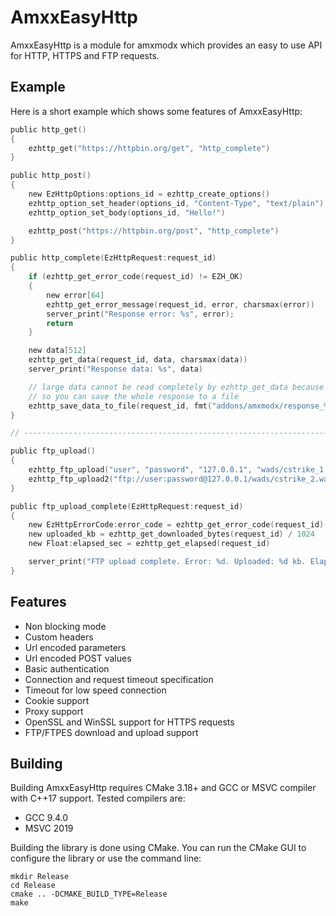 AmxxEasyHttp
=======
AmxxEasyHttp is a module for amxmodx which provides an easy to use API for HTTP, HTTPS and FTP requests.

Example
-------
Here is a short example which shows some features of AmxxEasyHttp:

```c
public http_get()
{
    ezhttp_get("https://httpbin.org/get", "http_complete")
}

public http_post()
{
    new EzHttpOptions:options_id = ezhttp_create_options()
    ezhttp_option_set_header(options_id, "Content-Type", "text/plain")
    ezhttp_option_set_body(options_id, "Hello!")

    ezhttp_post("https://httpbin.org/post", "http_complete")
}

public http_complete(EzHttpRequest:request_id)
{
    if (ezhttp_get_error_code(request_id) != EZH_OK)
    {
        new error[64]
        ezhttp_get_error_message(request_id, error, charsmax(error))
        server_print("Response error: %s", error);
        return
    }

    new data[512]
    ezhttp_get_data(request_id, data, charsmax(data))
    server_print("Response data: %s", data)

    // large data cannot be read completely by ezhttp_get_data because of amxmodx's maximum array size limitation, 
    // so you can save the whole response to a file
    ezhttp_save_data_to_file(request_id, fmt("addons/amxmodx/response_%d.json", request_id))
}

// --------------------------------------------------------------------

public ftp_upload()
{
    ezhttp_ftp_upload("user", "password", "127.0.0.1", "wads/cstrike_1.wad", "cstrike.wad", "ftp_upload_complete")
    ezhttp_ftp_upload2("ftp://user:password@127.0.0.1/wads/cstrike_2.wad", "cstrike.wad", "ftp_upload_complete", EZH_SECURE_EXPLICIT)
}

public ftp_upload_complete(EzHttpRequest:request_id)
{
    new EzHttpErrorCode:error_code = ezhttp_get_error_code(request_id)
    new uploaded_kb = ezhttp_get_downloaded_bytes(request_id) / 1024
    new Float:elapsed_sec = ezhttp_get_elapsed(request_id)

    server_print("FTP upload complete. Error: %d. Uploaded: %d kb. Elapsed: %f sec", error_code, uploaded_kb, elapsed_sec)
}
```

## Features

* Non blocking mode
* Custom headers
* Url encoded parameters
* Url encoded POST values
* Basic authentication
* Connection and request timeout specification
* Timeout for low speed connection
* Cookie support
* Proxy support
* OpenSSL and WinSSL support for HTTPS requests
* FTP/FTPES download and upload support

## Building

Building AmxxEasyHttp requires CMake 3.18+ and GCC or MSVC compiler with C++17 support. Tested compilers are:

* GCC 9.4.0
* MSVC 2019

Building the library is done using CMake. You can run the CMake GUI to configure the library or use the command line:

```
mkdir Release
cd Release
cmake .. -DCMAKE_BUILD_TYPE=Release
make
```